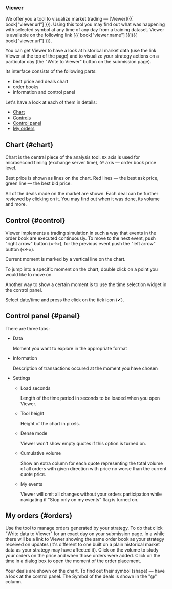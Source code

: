 ### Viewer

We offer you a tool to visualize market trading — [Viewer]({{ book["viewer.url"] }}).
Using this tool you may find out what was happening with selected symbol at any time of any day from a training dataset.
Viewer is available on the following link [{{ book["viewer.name"] }}]({{ book["viewer.url"] }}).

You can get Viewer to have a look at historical market data (use the link Viewer at the top of the page) and to visualize your strategy actions on a particular day (the "Write to Viewer" button on the submission page).

Its interface consists of the following parts:

- best price and deals chart
- order books
- information and control panel

Let's have a look at each of them in details:

- [Chart](#chart)
- [Controls](#control)
- [Control panel](#panel)
- [My orders](#orders)

## Chart {#chart}

Chart is the central piece of the analysis tool.
`OX` axis is used for microsecond timing (exchange server time), `OY` axis — order book price level.

Best price is shown as lines on the chart.
Red lines — the best ask price, green line — the best bid price.

All of the deals made on the market are shown.
Each deal can be further reviewed by clicking on it. You may find out when it was done, its volume and more.

<!-- A sample of chart usage is given below. -->
<!-- ![]({{ book["gitbook.img"] }}/viewer/chart.gif) -->

## Control {#control}

Viewer implements a trading simulation in such a way that events in the order book are executed continuously.
To move to the next event, push "right arrow" button («→»), for the previous event push the "left arrow" button  («←»).

Current moment is marked by a vertical line on the chart.

To jump into a specific moment on the chart, double click on a point you would like to move on.

Another way to show a certain moment is to use the time selection widget in the control panel.

<!-- ![]({{ book["gitbook.img"] }}/viewer/time.gif) -->

<!-- TODO(asalikhov): there is a task to simplify date/time panel -->
Select date/time and press the click on the tick icon (✔).

## Control panel {#panel}

There are three tabs:

- Data

   Moment you want to explore in the appropriate format
- Information

   Description of transactions occured at the moment you have chosen
- Settings

  * Load seconds

     Length of the time period in seconds to be loaded when you open Viewer.
  * Tool height

     Height of the chart in pixels.
  * Dense mode

     Viewer won't show empty quotes if this option is turned on.
  * Cumulative volume

     Show an extra column for each quote representing the total volume of all orders with given direction with price no worse than the current quote price.
  * My events

     Viewer will omit all changes without your orders participation while navigating if "Stop only on my events" flag is turned on.

<!--  ![]({{ book["gitbook.img"] }}/viewer/control-panel.gif) -->

## My orders {#orders}

Use the tool to manage orders generated by your strategy.
To do that click "Write data to Viewer" for an exact day on your submission page.
In a while there will be a link to Viewer showing the same order book as your strategy received on updates (it's different to one built on a plain historical market data as your strategy may have affected it).
Click on the volume to study your orders on the price and when those orders were added.
Click on the time in a dialog box to open the moment of the order placement.

<!-- How to manage your orders. -->
<!-- ![]({{ book["gitbook.img"] }}/viewer/deals.gif) -->

Your deals are shown on the chart.
To find out their symbol (shape) — have a look at the control panel.
The Symbol of the deals is shown in the "@" column.
